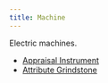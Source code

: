 ```yaml
---
title: Machine
---
```


Electric machines.

- [Appraisal Instrument](/bump/items/appraisal-instrument)
- [Attribute Grindstone](/bump/items/attribute-grindstone)
